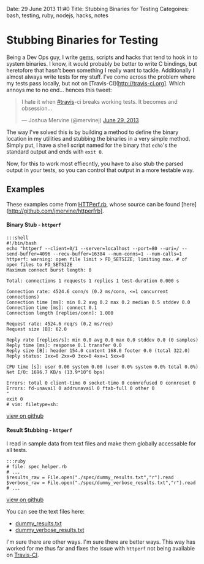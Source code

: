 Date: 29 June 2013 11:#0
Title: Stubbing Binaries for Testing
Categoires: bash, testing, ruby, nodejs, hacks, notes

# Stubbing Binaries for Testing

Being a Dev Ops guy, I write [gems](/gems), scripts and hacks that tend to hook in to system binaries. I know, it would probably be better to write C bindings, but heretofore that hasn't been something I really want to tackle. Additionally I almost always write tests for my stuff. I've come across the problem where my tests pass locally, but not on [Travis-CI](http://travis-ci.org]. Which annoys me to no end... hences this tweet:

<blockquote class="twitter-tweet"><p>I hate it when <a href="https://twitter.com/search?q=%23travis&amp;src=hash">#travis</a>-ci breaks working tests. It becomes and obsession...</p>&mdash; Joshua Mervine (@mervinej) <a href="https://twitter.com/mervinej/statuses/351048894009966592">June 29, 2013</a></blockquote>
<script async src="//platform.twitter.com/widgets.js" charset="utf-8"></script>


The way I've solved this is by building a method to define the binary location in my utilities and stubbing the binaries in a very simple method. Simply put, I have a shell script named for the binary that `echo`'s the standard output and ends with `exit 0`. 

Now, for this to work most effiecntly, you have to also stub the parsed output in your tests, so you can control that output in a more testable way.

## Examples

These examples come from [HTTPerf.rb](/gems/httperfrb), whose source can be found [here](http://github.com/jmervine/httperfrb].

#### Binary Stub - `httperf`

    :::shell
    #!/bin/bash
    echo "httperf --client=0/1 --server=localhost --port=80 --uri=/ --send-buffer=4096 --recv-buffer=16384 --num-conns=1 --num-calls=1
    httperf: warning: open file limit > FD_SETSIZE; limiting max. # of open files to FD_SETSIZE
    Maximum connect burst length: 0

    Total: connections 1 requests 1 replies 1 test-duration 0.000 s

    Connection rate: 4524.6 conn/s (0.2 ms/conn, <=1 concurrent connections)
    Connection time [ms]: min 0.2 avg 0.2 max 0.2 median 0.5 stddev 0.0
    Connection time [ms]: connect 0.1
    Connection length [replies/conn]: 1.000

    Request rate: 4524.6 req/s (0.2 ms/req)
    Request size [B]: 62.0

    Reply rate [replies/s]: min 0.0 avg 0.0 max 0.0 stddev 0.0 (0 samples)
    Reply time [ms]: response 0.1 transfer 0.0
    Reply size [B]: header 154.0 content 168.0 footer 0.0 (total 322.0)
    Reply status: 1xx=0 2xx=0 3xx=0 4xx=1 5xx=0

    CPU time [s]: user 0.00 system 0.00 (user 0.0% system 0.0% total 0.0%)
    Net I/O: 1696.7 KB/s (13.9*10^6 bps)

    Errors: total 0 client-timo 0 socket-timo 0 connrefused 0 connreset 0
    Errors: fd-unavail 0 addrunavail 0 ftab-full 0 other 0
    "
    exit 0
    # vim: filetype=sh:

[view on github](https://github.com/jmervine/httperfrb/blob/master/spec/httperf)


#### Result Stubbing - `httperf`

I read in sample data from text files and make them globally accessable for all tests.

    :::ruby
    # file: spec_helper.rb
    # ...
    $results_raw = File.open("./spec/dummy_results.txt","r").read
    $verbose_raw = File.open("./spec/dummy_verbose_results.txt","r").read
    # ...

[view on github](https://github.com/jmervine/httperfrb/blob/master/spec/spec_helper.rb)

You can see the text files here:

* [dummy_results.txt](https://github.com/jmervine/httperfrb/blob/master/spec/dummy_results.txt)
* [dummy_verbose_results.txt](https://github.com/jmervine/httperfrb/blob/master/spec/dummy_verbose_results.txt)

I'm sure there are other ways. I'm sure there are better ways. This way has worked for me thus far and fixes the issue with `httperf` not being available on [Travis-CI](http://travis-ci.org).



